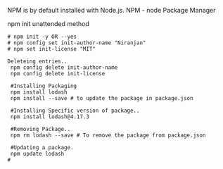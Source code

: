 NPM is by default installed with Node.js.
NPM - node Package Manager

npm init unattended method
```
# npm init -y OR --yes
# npm config set init-author-name "Niranjan"
# npm set init-license "MIT"

Deleteing entries..
 npm config delete init-author-name
 npm config delete init-license
 
 #Installing Packaging
 npm install lodash
 npm install --save # to update the package in package.json
 
 #Installing Specific version of package..
 npm install lodash@4.17.3
 
 #Removing Package..
 npm rm lodash --save # To remove the package from package.json
 
 #Updating a package.
 npm update lodash
#
```
